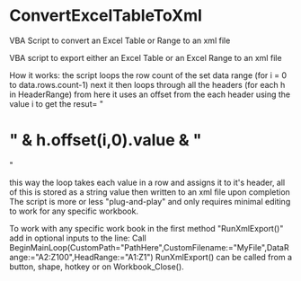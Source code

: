 # ConvertExcelTableToXml
VBA Script to convert an Excel Table or Range to an xml file

VBA script to export either an Excel Table or an Excel Range to an xml file

How it works:
  the script loops the row count of the set data range (for i = 0 to data.rows.count-1)
  next it then loops through all the headers (for each h in HeaderRange) 
  from here it uses an offset from the each header using the value i to get the resut= "<h1>" & h.offset(i,0).value & "</h1>"
  
  this way the loop takes each value in a row and assigns it to it's header, all of this is stored as a string value then written to an xml file upon completion
  The script is more or less "plug-and-play" and only requires minimal editing to work for any specific workbook.
  
  To work with any specific work book in the first method "RunXmlExport()" 
  add in optional inputs to the line: Call BeginMainLoop(CustomPath="PathHere",CustomFilename:="MyFile",DataRange:="A2:Z100",HeadRange:="A1:Z1")
  RunXmlExport() can be called from a button, shape, hotkey or on Workbook_Close().
  
  
